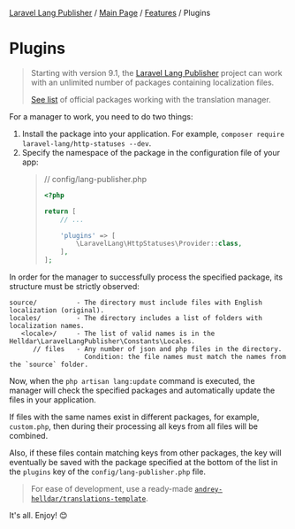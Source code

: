 [Laravel Lang Publisher][link_source] / [Main Page](../../index.md) / [Features](../index.md) / Plugins

# Plugins

> Starting with version 9.1, the [Laravel Lang Publisher][link_source] project can work with an unlimited number of packages containing localization files.
>
> [See list](extensions.md) of official packages working with the translation manager.

For a manager to work, you need to do two things:

1. Install the package into your application. For example, `composer require laravel-lang/http-statuses --dev`.
2. Specify the namespace of the package in the configuration file of your app:
   > // config/lang-publisher.php
   >
   > ```php
   > <?php
   > 
   > return [
   >     // ...
   > 
   >     'plugins' => [
   >         \LaravelLang\HttpStatuses\Provider::class,
   >     ],
   > ];
   > ``` 

In order for the manager to successfully process the specified package, its structure must be strictly observed:

```
source/          - The directory must include files with English localization (original).
locales/         - The directory includes a list of folders with localization names.
   <locale>/     - The list of valid names is in the Helldar\LaravelLangPublisher\Constants\Locales.
      // files   - Any number of json and php files in the directory.
                   Condition: the file names must match the names from the `source` folder.
```

Now, when the `php artisan lang:update` command is executed, the manager will check the specified packages and automatically update the files in your application.

If files with the same names exist in different packages, for example, `custom.php`, then during their processing all keys from all files will be combined.

Also, if these files contain matching keys from other packages, the key will eventually be saved with the package specified at the bottom of the list in the `plugins` key of
the `config/lang-publisher.php` file.

> For ease of development, use a ready-made [`andrey-helldar/translations-template`](https://github.com/andrey-helldar/translations-template).

It's all. Enjoy! 😊

[link_source]:  https://github.com/andrey-helldar/laravel-lang-publisher

